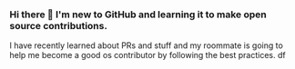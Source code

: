 ### Hi there 👋 I'm new to GitHub and learning it to make open source contributions. 

I have recently learned about PRs and stuff and my roommate is going to help me become a good os contributor by following the best practices.
df

<!--
**lasunpyaaj/lasunpyaaj** is a ✨ _special_ ✨ repository because its `README.md` (this file) appears on your GitHub profile.

Here are some ideas to get you started:

- 🔭 I’m currently working on ...
- 🌱 I’m currently learning ...ioj
- 👯 I’m looking to collaborate on ...
- 🤔 I’m looking for help with ...
- 💬 Ask me about ...
- 📫 How to reach me: ...
- 😄 Pronouns: ...
- ⚡ Fun fact: ...
-->
